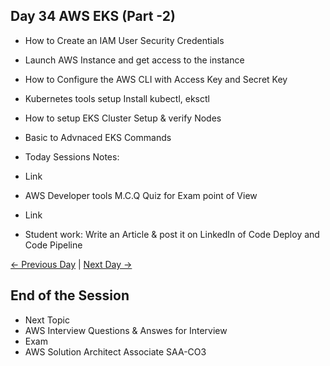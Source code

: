 ## Day 34 AWS EKS (Part -2)

 - How to Create an IAM User Security Credentials
 - Launch AWS Instance and get access to the instance
 - How to Configure the AWS CLI with Access Key and Secret Key
 - Kubernetes tools setup Install kubectl, eksctl
 - How to setup EKS Cluster Setup & verify Nodes
 - Basic to Advnaced EKS Commands

 
  - Today Sessions Notes:
  - Link
  - AWS Developer tools M.C.Q Quiz for Exam point of View
  - Link

  - Student work: Write an Article & post it on LinkedIn of Code Deploy and Code Pipeline

 [← Previous Day](../day33/README.md) | [Next Day →](../day35/README.md)


 ## End of the Session 
 - Next Topic
 - AWS Interview Questions & Answes for Interview
 - Exam
 - AWS Solution Architect Associate SAA-CO3

